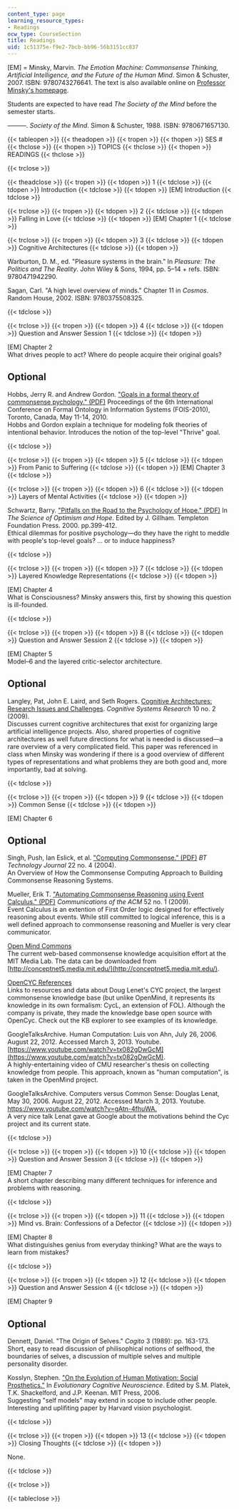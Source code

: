 ```yaml
---
content_type: page
learning_resource_types:
- Readings
ocw_type: CourseSection
title: Readings
uid: 1c51375e-f9e2-7bcb-bb96-56b3151cc837
---
```


\[EM\] = Minsky, Marvin. _The Emotion Machine: Commonsense Thinking, Artificial Intelligence, and the Future of the Human Mind_. Simon & Schuster, 2007. ISBN: 9780743276641. The text is also available online on [Professor Minsky's homepage](http://web.media.mit.edu/~minsky/).

Students are expected to have read _The Society of the Mind_ before the semester starts.

———. _Society of the Mind_. Simon & Schuster, 1988. ISBN: 9780671657130.

{{< tableopen >}}
{{< theadopen >}}
{{< tropen >}}
{{< thopen >}}
SES #
{{< thclose >}}
{{< thopen >}}
TOPICS
{{< thclose >}}
{{< thopen >}}
READINGS
{{< thclose >}}

{{< trclose >}}

{{< theadclose >}}
{{< tropen >}}
{{< tdopen >}}
1
{{< tdclose >}}
{{< tdopen >}}
Introduction
{{< tdclose >}}
{{< tdopen >}}
\[EM\] Introduction
{{< tdclose >}}

{{< trclose >}}
{{< tropen >}}
{{< tdopen >}}
2
{{< tdclose >}}
{{< tdopen >}}
Falling in Love
{{< tdclose >}}
{{< tdopen >}}
\[EM\] Chapter 1
{{< tdclose >}}

{{< trclose >}}
{{< tropen >}}
{{< tdopen >}}
3
{{< tdclose >}}
{{< tdopen >}}
Cognitive Architectures
{{< tdclose >}}
{{< tdopen >}}


Warburton, D. M., ed. "Pleasure systems in the brain." In _Pleasure: The Politics and The Reality_. John Wiley & Sons, 1994, pp. 5–14 + refs. ISBN: 9780471942290.

Sagan, Carl. "A high level overview of minds." Chapter 11 in _Cosmos_. Random House, 2002. ISBN: 9780375508325.


{{< tdclose >}}

{{< trclose >}}
{{< tropen >}}
{{< tdopen >}}
4
{{< tdclose >}}
{{< tdopen >}}
Question and Answer Session 1
{{< tdclose >}}
{{< tdopen >}}


\[EM\] Chapter 2  
What drives people to act? Where do people acquire their original goals?

Optional
--------

Hobbs, Jerry R. and Andrew Gordon. ["Goals in a formal theory of commonsense pychology." (PDF)](http://www.isi.edu/~hobbs/goals-fois-may10.pdf) Proceedings of the 6th International Conference on Formal Ontology in Information Systems (FOIS-2010), Toronto, Canada, May 11-14, 2010.  
Hobbs and Gordon explain a technique for modeling folk theories of intentional behavior. Introduces the notion of the top-level "Thrive" goal.


{{< tdclose >}}

{{< trclose >}}
{{< tropen >}}
{{< tdopen >}}
5
{{< tdclose >}}
{{< tdopen >}}
From Panic to Suffering
{{< tdclose >}}
{{< tdopen >}}
\[EM\] Chapter 3
{{< tdclose >}}

{{< trclose >}}
{{< tropen >}}
{{< tdopen >}}
6
{{< tdclose >}}
{{< tdopen >}}
Layers of Mental Activities
{{< tdclose >}}
{{< tdopen >}}


Schwartz, Barry. ["Pitfalls on the Road to the Psychology of Hope." (PDF)](http://www.swarthmore.edu/SocSci/bschwar1/pitfalls.pdf) In _The Science of Optimism and Hope_. Edited by J. Gillham. Templeton Foundation Press. 2000. pp.399-412.  
Ethical dilemmas for positive psychology—do they have the right to meddle with people's top-level goals? ... or to induce happiness?


{{< tdclose >}}

{{< trclose >}}
{{< tropen >}}
{{< tdopen >}}
7
{{< tdclose >}}
{{< tdopen >}}
Layered Knowledge Representations
{{< tdclose >}}
{{< tdopen >}}


\[EM\] Chapter 4  
What is Consciousness? Minsky answers this, first by showing this question is ill-founded.


{{< tdclose >}}

{{< trclose >}}
{{< tropen >}}
{{< tdopen >}}
8
{{< tdclose >}}
{{< tdopen >}}
Question and Answer Session 2
{{< tdclose >}}
{{< tdopen >}}


\[EM\] Chapter 5  
Model–6 and the layered critic-selector architecture.

Optional
--------

Langley, Pat, John E. Laird, and Seth Rogers. [Cognitive Architectures: Research Issues and Challenges](http://www.isle.org/~langley/papers/cogarch.cogsys08.pdf). _Cognitive Systems Research_ 10 no. 2 (2009).  
Discusses current cognitive architectures that exist for organizing large artificial intelligence projects. Also, shared properties of cognitive architectures as well future directions for what is needed is discussed—a rare overview of a very complicated field. This paper was referenced in class when Minsky was wondering if there is a good overview of different types of representations and what problems they are both good and, more importantly, bad at solving.


{{< tdclose >}}

{{< trclose >}}
{{< tropen >}}
{{< tdopen >}}
9
{{< tdclose >}}
{{< tdopen >}}
Common Sense
{{< tdclose >}}
{{< tdopen >}}


\[EM\] Chapter 6

Optional
--------

Singh, Push, Ian Eslick, et al. ["Computing Commonsense." (PDF)](http://web.media.mit.edu/~walter/bttj/Paper22Pages201-210.pdf) _BT Technology Journal_ 22 no. 4 (2004).  
An Overview of How the Commonsense Computing Approach to Building Commonsense Reasoning Systems.

Mueller, Erik T. ["Automating Commonsense Reasoning using Event Calculus." (PDF)](http://citeseerx.ist.psu.edu/viewdoc/download?doi=10.1.1.73.2771&rep=rep1&type=pdf) _Communications of the ACM_ 52 no. 1 (2009).  
Event Calculus is an extention of First Order logic designed for effectively reasoning about events. While still committed to logical inference, this is a well defined approach to commonsense reasoning and Mueller is very clear communicator.

[Open Mind Commons](http://p2pfoundation.net/Open_Mind_Commons)  
The current web-based commonsense knowledge acquisition effort at the MIT Media Lab. The data can be downloaded from [http://conceptnet5.media.mit.edu/](http://conceptnet5.media.mit.edu/).

[OpenCYC References](https://www.ime.usp.br/~fr/opencyc/)  
Links to resources and data about Doug Lenet's CYC project, the largest commonsense knowledge base (but unlike OpenMind, it represents its knowledge in its own formalism: CycL, an extension of FOL). Although the company is private, they made the knowledge base open source with OpenCyc. Check out the KB explorer to see examples of its knowledge.

GoogleTalksArchive. Human Computation: Luis von Ahn, July 26, 2006. August 22, 2012. Accessed March 3, 2013. Youtube. [https://www.youtube.com/watch?v=tx082gDwGcM](https://www.youtube.com/watch?v=tx082gDwGcM).  
A highly-entertaining video of CMU researcher's thesis on collecting knowledge from people. This approach, known as "human computation", is taken in the OpenMind project.

GoogleTalksArchive. Computers versus Common Sense: Douglas Lenat, May 30, 2006. August 22, 2012. Accessed March 3, 2013. Youtube. [https://www.youtube.com/watch?v=gAtn-4fhuWA.  
](https://www.youtube.com/watch?v=gAtn-4fhuWA)A very nice talk Lenat gave at Google about the motivations behind the Cyc project and its current state.


{{< tdclose >}}

{{< trclose >}}
{{< tropen >}}
{{< tdopen >}}
10
{{< tdclose >}}
{{< tdopen >}}
Question and Answer Session 3
{{< tdclose >}}
{{< tdopen >}}


\[EM\] Chapter 7  
A short chapter describing many different techniques for inference and problems with reasoning.


{{< tdclose >}}

{{< trclose >}}
{{< tropen >}}
{{< tdopen >}}
11
{{< tdclose >}}
{{< tdopen >}}
Mind vs. Brain: Confessions of a Defector
{{< tdclose >}}
{{< tdopen >}}


\[EM\] Chapter 8  
What distinguishes genius from everyday thinking? What are the ways to learn from mistakes?


{{< tdclose >}}

{{< trclose >}}
{{< tropen >}}
{{< tdopen >}}
12
{{< tdclose >}}
{{< tdopen >}}
Question and Answer Session 4
{{< tdclose >}}
{{< tdopen >}}


\[EM\] Chapter 9

Optional
--------

Dennett, Daniel. "The Origin of Selves." _Cogito_ 3 (1989): pp. 163-173.  
Short, easy to read discussion of philisophical notions of selfhood, the boundaries of selves, a discussion of multiple selves and multiple personality disorder.

Kosslyn, Stephen. ["On the Evolution of Human Motivation: Social Prosthetics."](http://citeseerx.ist.psu.edu/viewdoc/summary?doi=10.1.1.495.7948) In _Evolutionary Cognitive Neuroscience_. Edited by S.M. Platek, T.K. Shackelford, and J.P. Keenan. MIT Press, 2006.  
Suggesting "self models" may extend in scope to include other people. Interesting and uplifiting paper by Harvard vision psychologist.


{{< tdclose >}}

{{< trclose >}}
{{< tropen >}}
{{< tdopen >}}
13
{{< tdclose >}}
{{< tdopen >}}
Closing Thoughts
{{< tdclose >}}
{{< tdopen >}}


None.


{{< tdclose >}}

{{< trclose >}}

{{< tableclose >}}